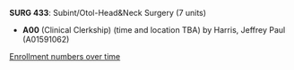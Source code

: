 **SURG 433**: Subint/Otol-Head&Neck Surgery (7 units)

- **A00** (Clinical Clerkship) (time and location TBA) by Harris, Jeffrey Paul (A01591062)

[Enrollment numbers over time](./SURG433.tsv)
